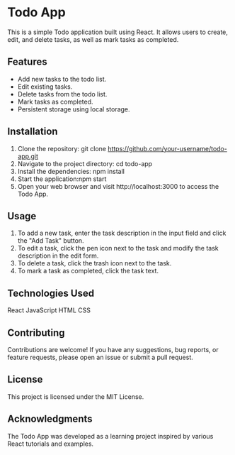# Todo App

This is a simple Todo application built using React. It allows users to create, edit, and delete tasks, as well as mark tasks as completed.

## Features

- Add new tasks to the todo list.
- Edit existing tasks.
- Delete tasks from the todo list.
- Mark tasks as completed.
- Persistent storage using local storage.

## Installation

1. Clone the repository: git clone https://github.com/your-username/todo-app.git
2. Navigate to the project directory: cd todo-app
3. Install the dependencies: npm install
4. Start the application:npm start
5. Open your web browser and visit http://localhost:3000 to access the Todo App.


## Usage

1. To add a new task, enter the task description in the input field and click the "Add Task" button.
2. To edit a task, click the pen icon next to the task and modify the task description in the edit form.
3. To delete a task, click the trash icon next to the task.
4. To mark a task as completed, click the task text.


## Technologies Used

React
JavaScript
HTML
CSS


## Contributing
Contributions are welcome! If you have any suggestions, bug reports, or feature requests, please open an issue or submit a pull request.

## License
This project is licensed under the MIT License.

## Acknowledgments
The Todo App was developed as a learning project inspired by various React tutorials and examples.
  
  
   
   
